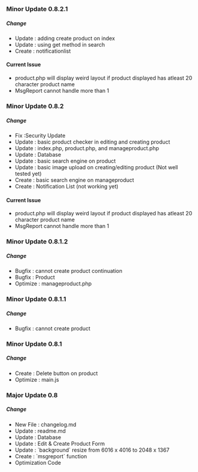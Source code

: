 ### Minor Update 0.8.2.1

##### Change

<ul>
    <li>Update : adding create product on index</li>
    <li>Update : using get method in search</li>
    <li>Create : notificationlist</li>
</ul>

#### Current Issue

<ul>
    <li>product.php will display weird layout if product displayed has atleast 20 character product name</li>
    <li>MsgReport cannot handle more than 1</li>
</ul>

### Minor Update 0.8.2

##### Change

<ul>
    <li>Fix :Security Update</li>
    <li>Update : basic product checker in editing and creating product</li>
    <li>Update : index.php, product.php, and manageproduct.php</li>
    <li>Update : Database</li>
    <li>Update : basic search engine on product</li>
    <li>Update : basic image upload on creating/editing product (Not well tested yet)</li>
    <li>Create : basic search engine on manageproduct</li>
    <li>Create : Notification List (not working yet)</li>
</ul>

#### Current Issue

<ul>
    <li>product.php will display weird layout if product displayed has atleast 20 character product name</li>
    <li>MsgReport cannot handle more than 1</li>
</ul>

### Minor Update 0.8.1.2

##### Change

<ul>
    <li>Bugfix : cannot create product continuation</li>
    <li>Bugfix : Product</li>
    <li>Optimize : manageproduct.php</li>
</ul>

### Minor Update 0.8.1.1

##### Change

<ul>
    <li>Bugfix : cannot create product</li>
</ul>

### Minor Update 0.8.1

##### Change

<ul>
    <li>Create : Delete button on product</li>
    <li>Optimize : main.js</li>
</ul>

### Major Update 0.8

##### Change

<ul>
    <li>New File : changelog.md</li>
    <li>Update : readme.md</li>
    <li>Update : Database</li>
    <li>Update : Edit & Create Product Form</li>
    <li>Update : `background` resize from 6016 x 4016 to 2048 x 1367</li>
    <li>Create : `msgreport` function</li>
    <li>Optimization Code</li>
</ul>